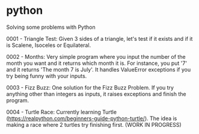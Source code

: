 # python
Solving some problems with Python

0001 - Triangle Test: Given 3 sides of a triangle, let's test if it exists and if it is Scalene, Isoceles or Equilateral.

0002 - Months: Very simple program where you input the number of the month you want and it returns which month it is. For instance, you put '7' and it returns 'The month 7 is July'. It handles ValueError exceptions if you try being funny with your inputs. 

0003 - Fizz Buzz: One solution for the Fizz Buzz Problem. If you try anything other than integers as inputs, it raises exceptions and finish the program.

0004 - Turtle Race: Currently learning Turtle (https://realpython.com/beginners-guide-python-turtle/). The idea is making a race where 2 turtles try finishing first. (WORK IN PROGRESS)
